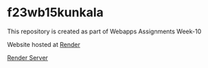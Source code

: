 # f23wb15kunkala
This repository is created as part of Webapps Assignments Week-10

Website hosted at [Render](https://f23wb15kunkala.onrender.com/)

[Render Server](https://dashboard.render.com/web/srv-cktlb6unfb1c73eop3jg/deploys/dep-cktlb76nfb1c73eop4cg)